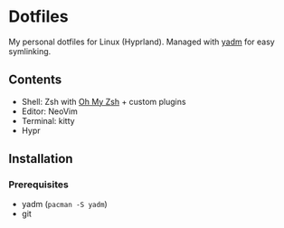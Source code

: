 # Dotfiles

My personal dotfiles for Linux (Hyprland). Managed with [yadm](https://yadm.io) for easy symlinking.


## Contents

- Shell: Zsh with [Oh My Zsh](https://ohmyz.sh/) + custom plugins
- Editor: NeoVim
- Terminal: kitty
- Hypr

## Installation

### Prerequisites
- yadm (`pacman -S yadm`)
- git
